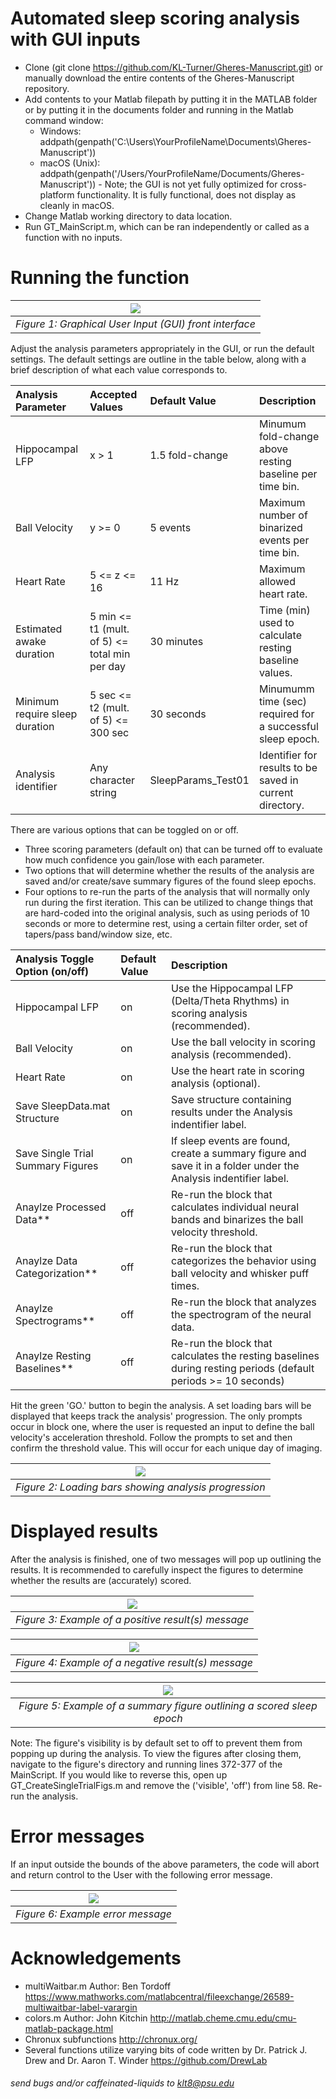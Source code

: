 # Automated sleep scoring analysis with GUI inputs

 * Clone (git clone https://github.com/KL-Turner/Gheres-Manuscript.git) or manually download the entire contents of the Gheres-Manuscript repository.
 * Add contents to your Matlab filepath by putting it in the MATLAB folder or by putting it in the documents folder and running in the Matlab command window:
    * Windows: addpath(genpath('C:\Users\YourProfileName\Documents\Gheres-Manuscript'))
    * macOS (Unix): addpath(genpath('/Users/YourProfileName/Documents/Gheres-Manuscript')) - Note; the GUI is not yet fully optimized for cross-platform functionality. It is fully functional, does not display as cleanly in macOS.
 * Change Matlab working directory to data location.
 * Run GT_MainScript.m, which can be ran independently or called as a function with no inputs. 

# Running the function

| ![](https://github.com/KL-Turner/Gheres-Manuscript/blob/master/Misc/GUI_photo.PNG) |
|:--:|
| *Figure 1: Graphical User Input (GUI) front interface* |

Adjust the analysis parameters appropriately in the GUI, or run the default settings. The default settings are outline in the table below, along with a brief description of what each value corresponds to.

| Analysis Parameter                 | Accepted Values                                 | Default Value           | Description                                                |
| :---                               | :---                                            | :---                    | :---                                                       |
| Hippocampal LFP                    | x > 1                                           | 1.5 fold-change         | Minumum fold-change above resting baseline per time bin.   |
| Ball Velocity                      | y >= 0                                          | 5 events                | Maximum number of binarized events per time bin.           |
| Heart Rate                         | 5 <= z <= 16                                    | 11 Hz                   | Maximum allowed heart rate.                                |
| Estimated awake duration           | 5 min <= t1 (mult. of 5) <= total min per day   | 30 minutes              | Time (min) used to calculate resting baseline values.      |
| Minimum require sleep duration     | 5 sec <= t2 (mult. of 5) <= 300 sec             | 30 seconds              | Minumumm time (sec) required for a successful sleep epoch. |
| Analysis identifier                | Any character string                            | SleepParams_Test01      | Identifier for results to be saved in current directory.   |

There are various options that can be toggled on or off. 
   * Three scoring parameters (default on) that can be turned off to evaluate how much confidence you gain/lose with each parameter. 
   * Two options that will determine whether the results of the analysis are saved and/or create/save summary figures of the found sleep epochs.
   * Four options to re-run the parts of the analysis that will normally only run during the first iteration. This can be utilized to change things that are hard-coded into the original analysis, such as using periods of 10 seconds or more to determine rest, using a certain filter order, set of tapers/pass band/window size, etc. 

| Analysis Toggle Option (on/off)    | Default Value   | Description                                                                                                          |
| :---                               | :---            | :---                                                                                                                 |
| Hippocampal LFP                    | on              | Use the Hippocampal LFP (Delta/Theta Rhythms) in scoring analysis (recommended).                                     |
| Ball Velocity                      | on              | Use the ball velocity in scoring analysis (recommended).                                                             |
| Heart Rate                         | on              | Use the heart rate in scoring analysis (optional).                                                                   |
| Save SleepData.mat Structure       | on              | Save structure containing results under the Analysis indentifier label.                                              |
| Save Single Trial Summary Figures  | on              | If sleep events are found, create a summary figure and save it in a folder under the Analysis indentifier label.     |
| Anaylze Processed Data**           | off             | Re-run the block that calculates individual neural bands and binarizes the ball velocity threshold.                  |
| Anaylze Data Categorization**      | off             | Re-run the block that categorizes the behavior using ball velocity and whisker puff times.                           |
| Anaylze Spectrograms**             | off             | Re-run the block that analyzes the spectrogram of the neural data.                                                   |
| Anaylze Resting Baselines**        | off             | Re-run the block that calculates the resting baselines during resting periods (default periods >= 10 seconds)        |

Hit the green 'GO.' button to begin the analysis. A set loading bars will be displayed that keeps track the analysis' progression. The only prompts occur in block one, where the user is requested an input to define the ball velocity's acceleration threshold. Follow the prompts to set and then confirm the threshold value. This will occur for each unique day of imaging.

| ![](https://github.com/KL-Turner/Gheres-Manuscript/blob/master/Misc/ProgressBar_Photo.PNG) |
|:--:|
| *Figure 2: Loading bars showing analysis progression* |

# Displayed results

After the analysis is finished, one of two messages will pop up outlining the results. It is recommended to carefully inspect the figures to determine whether the results are (accurately) scored.

| ![](https://github.com/KL-Turner/Gheres-Manuscript/blob/master/Misc/PositiveResults.PNG) |
|:--:|
| *Figure 3: Example of a positive result(s) message* |

| ![](https://github.com/KL-Turner/Gheres-Manuscript/blob/master/Misc/NegativeResults.PNG) |
|:--:|
| *Figure 4: Example of a negative result(s) message* |

| ![](https://github.com/KL-Turner/Gheres-Manuscript/blob/master/Misc/NC_SLP003_RH_190302_16_50_4102_SingleTrialSummaryFig.png) |
|:--:|
| *Figure 5: Example of a summary figure outlining a scored sleep epoch* |

Note: The figure's visibility is by default set to off to prevent them from popping up during the analysis. To view the figures after closing them, navigate to the figure's directory and running lines 372-377 of the MainScript. If you would like to reverse this, open up GT_CreateSingleTrialFigs.m and remove the ('visible', 'off') from line 58. Re-run the analysis.

# Error messages

If an input outside the bounds of the above parameters, the code will abort and return control to the User with the following error message.

| ![](https://github.com/KL-Turner/Gheres-Manuscript/blob/master/Misc/errorMessage.PNG) |
|:--:|
| *Figure 6: Example error message* |

# Acknowledgements
* multiWaitbar.m Author: Ben Tordoff https://www.mathworks.com/matlabcentral/fileexchange/26589-multiwaitbar-label-varargin
* colors.m Author: John Kitchin http://matlab.cheme.cmu.edu/cmu-matlab-package.html
* Chronux subfunctions http://chronux.org/
* Several functions utilize varying bits of code written by Dr. Patrick J. Drew and Dr. Aaron T. Winder https://github.com/DrewLab

###### send bugs and/or caffeinated-liquids to klt8@psu.edu